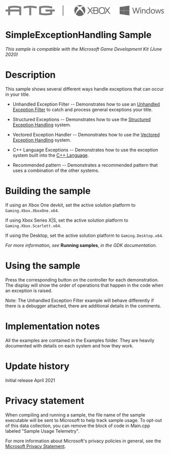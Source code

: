   ![](./media/image1.png)

#   SimpleExceptionHandling Sample

*This sample is compatible with the Microsoft Game Development Kit (June
2020)*

# Description

This sample shows several different ways handle exceptions that can
occur in your title.

-   Unhandled Exception Filter -- Demonstrates how to use an [Unhandled
    Exception
    Filter](https://docs.microsoft.com/windows/win32/api/errhandlingapi/nf-errhandlingapi-setunhandledexceptionfilter)
    to catch and process general exceptions your title.

-   Structured Exceptions -- Demonstrates how to use the [Structured
    Exception
    Handling](https://docs.microsoft.com/cpp/cpp/structured-exception-handling-c-cpp)
    system.

-   Vectored Exception Handler -- Demonstrates how to use the [Vectored
    Exception
    Handling](https://docs.microsoft.com/windows/win32/debug/vectored-exception-handling)
    system.

-   C++ Language Exceptions -- Demonstrates how to use the exception
    system built into the [C++
    Language](https://docs.microsoft.com/cpp/cpp/try-throw-and-catch-statements-cpp).

-   Recommended pattern -- Demonstrates a recommended pattern that uses
    a combination of the other systems.

# Building the sample

If using an Xbox One devkit, set the active solution platform to `Gaming.Xbox.XboxOne.x64`.

If using Xbox Series X|S, set the active solution platform to `Gaming.Xbox.Scarlett.x64`.

If using the Desktop, set the active solution platform to `Gaming.Desktop.x64`.

*For more information, see* __Running samples__, *in the GDK documentation.*

# Using the sample

Press the corresponding button on the controller for each demonstration.
The display will show the order of operations that happen in the code
when an exception is raised.

Note: The Unhandled Exception Filter example will behave differently if
there is a debugger attached, there are additional details in the
comments.

# Implementation notes

All the examples are contained in the Examples folder. They are heavily
documented with details on each system and how they work.

# Update history

Initial release April 2021

# Privacy statement

When compiling and running a sample, the file name of the sample
executable will be sent to Microsoft to help track sample usage. To
opt-out of this data collection, you can remove the block of code in
Main.cpp labeled "Sample Usage Telemetry".

For more information about Microsoft's privacy policies in general, see
the [Microsoft Privacy
Statement](https://privacy.microsoft.com/en-us/privacystatement/).
